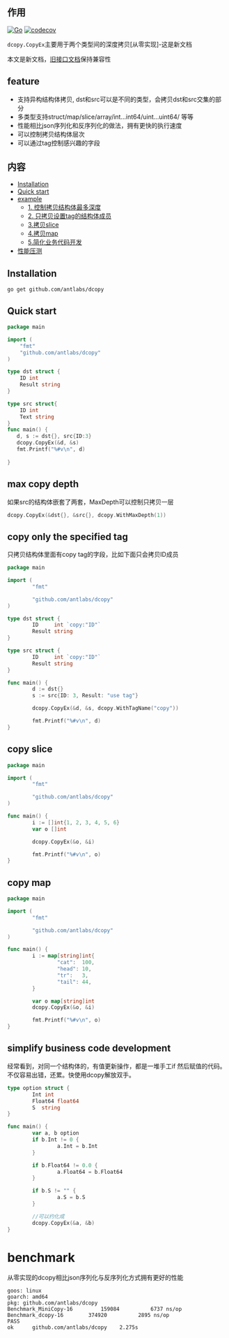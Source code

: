 ## 作用
[![Go](https://github.com/antlabs/dcopy/workflows/Go/badge.svg)](https://github.com/antlabs/dcopy/actions)
[![codecov](https://codecov.io/gh/antlabs/dcopy/branch/master/graph/badge.svg)](https://codecov.io/gh/antlabs/dcopy)

`dcopy.CopyEx`主要用于两个类型间的深度拷贝[从零实现]-这是新文档

本文是新文档，[旧接口文档](./README_old.md)保持兼容性

## feature
* 支持异构结构体拷贝, dst和src可以是不同的类型，会拷贝dst和src交集的部分
* 多类型支持struct/map/slice/array/int...int64/uint...uint64/ 等等
* 性能相比json序列化和反序列化的做法，拥有更快的执行速度
* 可以控制拷贝结构体层次
* 可以通过tag控制感兴趣的字段

## 内容
- [Installation](#Installation)
- [Quick start](#quick-start)
- [example](#example)
    - [1. 控制拷贝结构体最多深度](#max-copy-depth)
    - [2. 只拷贝设置tag的结构体成员](#copy-only-the-specified-tag)
    - [3.拷贝slice](#copy-slice)
    - [4.拷贝map](#copy-map)
    - [5.简化业务代码开发](#simplify-business-code-development)
- [性能压测](#benchmark)
## Installation
```
go get github.com/antlabs/dcopy
```

## Quick start
```go
package main

import (
    "fmt"
    "github.com/antlabs/dcopy"
)

type dst struct {
    ID int
    Result string
}

type src struct{
    ID int
    Text string
}
func main() {
   d, s := dst{}, src{ID:3}
   dcopy.CopyEx(&d, &s)
   fmt.Printf("%#v\n", d)
   
}

```

## max copy depth
如果src的结构体嵌套了两套，MaxDepth可以控制只拷贝一层
```go
dcopy.CopyEx(&dst{}, &src{}, dcopy.WithMaxDepth(1))
```

## copy only the specified   tag
只拷贝结构体里面有copy tag的字段，比如下面只会拷贝ID成员
```go
package main

import (
        "fmt"

        "github.com/antlabs/dcopy"
)

type dst struct {
        ID     int `copy:"ID"`
        Result string
}

type src struct {
        ID     int `copy:"ID"`
        Result string
}

func main() {
        d := dst{}
        s := src{ID: 3, Result: "use tag"}

        dcopy.CopyEx(&d, &s, dcopy.WithTagName("copy"))

        fmt.Printf("%#v\n", d)
}

```
## copy slice
```go
package main

import (
        "fmt"

        "github.com/antlabs/dcopy"
)

func main() {
        i := []int{1, 2, 3, 4, 5, 6}
        var o []int

        dcopy.CopyEx(&o, &i)

        fmt.Printf("%#v\n", o)
}

```

## copy map
```go
package main

import (
        "fmt"

        "github.com/antlabs/dcopy"
)

func main() {
        i := map[string]int{
                "cat":  100,
                "head": 10,
                "tr":   3,
                "tail": 44,
        }

        var o map[string]int
        dcopy.CopyEx(&o, &i)

        fmt.Printf("%#v\n", o)
}

```
## simplify business code development
经常看到，对同一个结构体的，有值更新操作，都是一堆手工if 然后赋值的代码。不仅容易出错，还累。快使用dcopy解放双手。
```go
type option struct {
        Int int
        Float64 float64
        S  string
}

func main() {
        var a, b option
        if b.Int != 0 {
                a.Int = b.Int
        }

        if b.Float64 != 0.0 {
                a.Float64 = b.Float64
        }

        if b.S != "" {
                a.S = b.S
        }

        //可以约化成
        dcopy.CopyEx(&a, &b)
}
```
# benchmark
从零实现的dcopy相比json序列化与反序列化方式拥有更好的性能
```
goos: linux
goarch: amd64
pkg: github.com/antlabs/dcopy
Benchmark_MiniCopy-16    	  159084	      6737 ns/op
Benchmark_dcopy-16    	  374920	      2895 ns/op
PASS
ok  	github.com/antlabs/dcopy	2.275s

```
